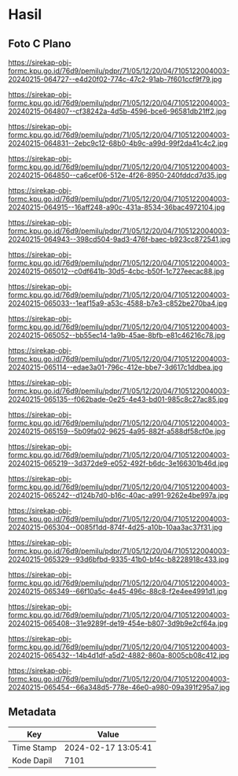 # Hasil

## Foto C Plano

https://sirekap-obj-formc.kpu.go.id/76d9/pemilu/pdpr/71/05/12/20/04/7105122004003-20240215-064727--e4d20f02-774c-47c2-91ab-7f601ccf9f79.jpg

https://sirekap-obj-formc.kpu.go.id/76d9/pemilu/pdpr/71/05/12/20/04/7105122004003-20240215-064807--cf38242a-4d5b-4596-bce6-96581db21ff2.jpg

https://sirekap-obj-formc.kpu.go.id/76d9/pemilu/pdpr/71/05/12/20/04/7105122004003-20240215-064831--2ebc9c12-68b0-4b9c-a99d-99f2da41c4c2.jpg

https://sirekap-obj-formc.kpu.go.id/76d9/pemilu/pdpr/71/05/12/20/04/7105122004003-20240215-064850--ca6cef06-512e-4f26-8950-240fddcd7d35.jpg

https://sirekap-obj-formc.kpu.go.id/76d9/pemilu/pdpr/71/05/12/20/04/7105122004003-20240215-064915--16aff248-a90c-431a-8534-36bac4972104.jpg

https://sirekap-obj-formc.kpu.go.id/76d9/pemilu/pdpr/71/05/12/20/04/7105122004003-20240215-064943--398cd504-9ad3-476f-baec-b923cc872541.jpg

https://sirekap-obj-formc.kpu.go.id/76d9/pemilu/pdpr/71/05/12/20/04/7105122004003-20240215-065012--c0df641b-30d5-4cbc-b50f-1c727eecac88.jpg

https://sirekap-obj-formc.kpu.go.id/76d9/pemilu/pdpr/71/05/12/20/04/7105122004003-20240215-065033--1eaf15a9-a53c-4588-b7e3-c852be270ba4.jpg

https://sirekap-obj-formc.kpu.go.id/76d9/pemilu/pdpr/71/05/12/20/04/7105122004003-20240215-065052--bb55ec14-1a9b-45ae-8bfb-e81c46216c78.jpg

https://sirekap-obj-formc.kpu.go.id/76d9/pemilu/pdpr/71/05/12/20/04/7105122004003-20240215-065114--edae3a01-796c-412e-bbe7-3d617c1ddbea.jpg

https://sirekap-obj-formc.kpu.go.id/76d9/pemilu/pdpr/71/05/12/20/04/7105122004003-20240215-065135--f062bade-0e25-4e43-bd01-985c8c27ac85.jpg

https://sirekap-obj-formc.kpu.go.id/76d9/pemilu/pdpr/71/05/12/20/04/7105122004003-20240215-065159--5b09fa02-9625-4a95-882f-a588df58cf0e.jpg

https://sirekap-obj-formc.kpu.go.id/76d9/pemilu/pdpr/71/05/12/20/04/7105122004003-20240215-065219--3d372de9-e052-492f-b6dc-3e166301b46d.jpg

https://sirekap-obj-formc.kpu.go.id/76d9/pemilu/pdpr/71/05/12/20/04/7105122004003-20240215-065242--d124b7d0-b16c-40ac-a991-9262e4be997a.jpg

https://sirekap-obj-formc.kpu.go.id/76d9/pemilu/pdpr/71/05/12/20/04/7105122004003-20240215-065304--0085f1dd-874f-4d25-a10b-10aa3ac37f31.jpg

https://sirekap-obj-formc.kpu.go.id/76d9/pemilu/pdpr/71/05/12/20/04/7105122004003-20240215-065329--93d6bfbd-9335-41b0-bf4c-b8228918c433.jpg

https://sirekap-obj-formc.kpu.go.id/76d9/pemilu/pdpr/71/05/12/20/04/7105122004003-20240215-065349--66f10a5c-4e45-496c-88c8-f2e4ee4991d1.jpg

https://sirekap-obj-formc.kpu.go.id/76d9/pemilu/pdpr/71/05/12/20/04/7105122004003-20240215-065408--31e9289f-de19-454e-b807-3d9b9e2cf64a.jpg

https://sirekap-obj-formc.kpu.go.id/76d9/pemilu/pdpr/71/05/12/20/04/7105122004003-20240215-065432--14b4d1df-a5d2-4882-860a-8005cb08c412.jpg

https://sirekap-obj-formc.kpu.go.id/76d9/pemilu/pdpr/71/05/12/20/04/7105122004003-20240215-065454--66a348d5-778e-46e0-a980-09a391f295a7.jpg


## Metadata

| Key        | Value               |
| ---------- | ------------------- |
| Time Stamp | 2024-02-17 13:05:41 |
| Kode Dapil | 7101                |



